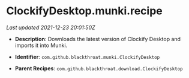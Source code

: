 # ClockifyDesktop.munki.recipe

_Last updated 2021-12-23 20:01:50Z_

- **Description**: Downloads the latest version of Clockify Desktop and imports it into Munki.

- **Identifier**: `com.github.blackthroat.munki.ClockifyDesktop`

- **Parent Recipes**: `com.github.blackthroat.download.ClockifyDesktop`
